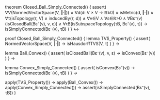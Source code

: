 theorem Closed_Ball_Simply_Connected() {
  assert(
    ∀V(NormedVectorSpace(V, ‖·‖)) ∧
    ∀d(d: V × V → ℝ≥0) ∧
    isMetric(d, ‖·‖) ∧
    ∀τ(isTopology(τ, V) ∧ inducedBy(τ, d)) ∧
    ∀v∈V ∧
    ∀ε∈ℝ>0 ∧
    ∀Bε⁻(v)(isClosedBall(Bε⁻(v), v, ε)) ∧
    ∀τB(isSubspaceTopology(τB, Bε⁻(v), τ)) →
    isSimplyConnected(Bε⁻(v), τB)
  )
} ↔

proof Closed_Ball_Simply_Connected() {
  lemma TVS_Property() {
    assert(
      NormedVectorSpace(V, ‖·‖) →
      isHausdorffTVS(V, τ)
    )
  } →
  
  lemma Ball_Convex() {
    assert(
      isClosedBall(Bε⁻(v), v, ε) →
      isConvex(Bε⁻(v))
    )
  } →
  
  lemma Convex_Simply_Connected() {
    assert(
      isConvex(Bε⁻(v)) →
      isSimplyConnected(Bε⁻(v), τB)
    )
  } →
  
  apply(TVS_Property()) →
  apply(Ball_Convex()) →
  apply(Convex_Simply_Connected()) →
  assert(isSimplyConnected(Bε⁻(v), τB))
}